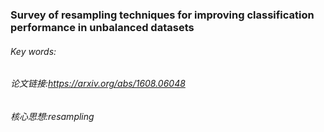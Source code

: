 ### Survey of resampling techniques for improving classification performance in unbalanced datasets

###### Key words:

###### 论文链接:https://arxiv.org/abs/1608.06048

###### 核心思想:resampling

